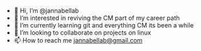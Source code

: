 - 👋 Hi, I’m @jannabellab
- 👀 I’m interested in reviving the CM part of my career path
- 🌱 I’m currently learning git and everything CM its been a while
- 💞️ I’m looking to collaborate on projects on linux
- 📫 How to reach me jannabellab@gmail.com

<!---
jannabellab/jannabellab is a ✨ special ✨ repository because its `README.md` (this file) appears on your GitHub profile.
You can click the Preview link to take a look at your changes.
--->
